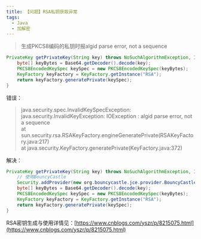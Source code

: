 ```yaml
---
title: 【问题】RSA私钥获取异常
tags:
  - Java
  - 加解密
---
```

> 生成PKCS8编码的私钥时报algid parse error, not a sequence
```java
PrivateKey getPrivateKey(String key) throws NoSuchAlgorithmException, InvalidKeySpecException {
    byte[] keyBytes = Base64.getDecoder().decode(key);
    PKCS8EncodedKeySpec keySpec = new PKCS8EncodedKeySpec(keyBytes);
    KeyFactory keyFactory = KeyFactory.getInstance("RSA");
    return keyFactory.generatePrivate(keySpec);
}
```
错误：
> java.security.spec.InvalidKeySpecException: java.security.InvalidKeyException: IOException : algid parse error, not a sequence  
>	at sun.security.rsa.RSAKeyFactory.engineGeneratePrivate(RSAKeyFactory.java:217)  
>	at java.security.KeyFactory.generatePrivate(KeyFactory.java:372)  

解决：  
```java
PrivateKey getPrivateKey(String key) throws NoSuchAlgorithmException, InvalidKeySpecException {
    // 使用BouncyCastle
    Security.addProvider(new org.bouncycastle.jce.provider.BouncyCastleProvider());
    byte[] keyBytes = Base64.getDecoder().decode(key);
    PKCS8EncodedKeySpec keySpec = new PKCS8EncodedKeySpec(keyBytes);
    KeyFactory keyFactory = KeyFactory.getInstance("RSA");
    return keyFactory.generatePrivate(keySpec);
}
```

RSA密钥生成与使用详情见：[https://www.cnblogs.com/yszr/p/8215075.html](https://www.cnblogs.com/yszr/p/8215075.html)  
